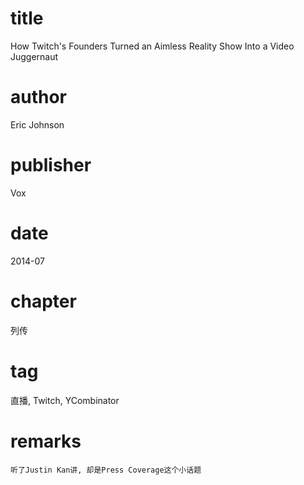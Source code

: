 # title
How Twitch's Founders Turned an Aimless Reality Show Into a Video Juggernaut

# author
Eric Johnson

# publisher
Vox

# date
2014-07

# chapter
列传

# tag
直播, Twitch, YCombinator

# remarks
`听了Justin Kan讲, 却是Press Coverage这个小话题`